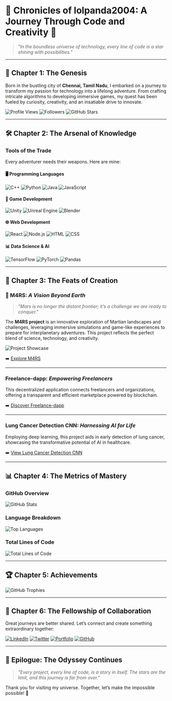 # 🌌 Chronicles of lolpanda2004: A Journey Through Code and Creativity 🌌

> *"In the boundless universe of technology, every line of code is a star shining with possibilities."*

---

## 🌟 Chapter 1: The Genesis

Born in the bustling city of **Chennai, Tamil Nadu**, I embarked on a journey to transform my passion for technology into a lifelong adventure. From crafting intricate algorithms to developing immersive games, my quest has been fueled by curiosity, creativity, and an insatiable drive to innovate.

![Profile Views](https://komarev.com/ghpvc/?username=lolpanda2004&color=brightgreen&style=flat-square)
![Followers](https://img.shields.io/github/followers/lolpanda2004?style=flat-square&color=blue)
![GitHub Stars](https://img.shields.io/github/stars/lolpanda2004?style=flat-square&color=yellow)

---

## 🛠️ Chapter 2: The Arsenal of Knowledge

### Tools of the Trade
Every adventurer needs their weapons. Here are mine:

#### 🖥️ Programming Languages
![C++](https://img.shields.io/badge/C++-00599C?style=flat-square&logo=c%2B%2B&logoColor=white)
![Python](https://img.shields.io/badge/Python-3776AB?style=flat-square&logo=python&logoColor=white)
![Java](https://img.shields.io/badge/Java-007396?style=flat-square&logo=java&logoColor=white)
![JavaScript](https://img.shields.io/badge/JavaScript-F7DF1E?style=flat-square&logo=javascript&logoColor=black)

#### 🎨 Game Development
![Unity](https://img.shields.io/badge/Unity-100000?style=flat-square&logo=unity&logoColor=white)
![Unreal Engine](https://img.shields.io/badge/Unreal-313131?style=flat-square&logo=unreal-engine&logoColor=white)
![Blender](https://img.shields.io/badge/Blender-F5792A?style=flat-square&logo=blender&logoColor=white)

#### 🌐 Web Development
![React](https://img.shields.io/badge/React-20232A?style=flat-square&logo=react&logoColor=61DAFB)
![Node.js](https://img.shields.io/badge/Node.js-339933?style=flat-square&logo=node.js&logoColor=white)
![HTML](https://img.shields.io/badge/HTML-E34F26?style=flat-square&logo=html5&logoColor=white)
![CSS](https://img.shields.io/badge/CSS-1572B6?style=flat-square&logo=css3&logoColor=white)

#### 📊 Data Science & AI
![TensorFlow](https://img.shields.io/badge/TensorFlow-FF6F00?style=flat-square&logo=tensorflow&logoColor=white)
![PyTorch](https://img.shields.io/badge/PyTorch-EE4C2C?style=flat-square&logo=pytorch&logoColor=white)
![Pandas](https://img.shields.io/badge/Pandas-150458?style=flat-square&logo=pandas&logoColor=white)

---

## 🌌 Chapter 3: The Feats of Creation

### **🚀 M4RS**: *A Vision Beyond Earth*
> *"Mars is no longer the distant frontier; it’s a challenge we are ready to conquer."*

The **M4RS project** is an innovative exploration of Martian landscapes and challenges, leveraging immersive simulations and game-like experiences to prepare for interplanetary adventures. This project reflects the perfect blend of science, technology, and creativity.

![Project Showcase](https://github-readme-stats.vercel.app/api/pin/?username=lolpanda2004&repo=M4RS&theme=radical)

➡️ [Explore M4RS](https://github.com/lolpanda2004/M4RS)

---

### **Freelance-dapp**: *Empowering Freelancers*
This decentralized application connects freelancers and organizations, offering a transparent and efficient marketplace powered by blockchain.

➡️ [Discover Freelance-dapp](https://github.com/lolpanda2004/Freelance-dapp)

---

### **Lung Cancer Detection CNN**: *Harnessing AI for Life*
Employing deep learning, this project aids in early detection of lung cancer, showcasing the transformative potential of AI in healthcare.

➡️ [View Lung Cancer Detection CNN](https://github.com/lolpanda2004/Lung-Cancer-Detection-CNN)

---

## 📊 Chapter 4: The Metrics of Mastery

### GitHub Overview
![GitHub Stats](https://github-readme-stats.vercel.app/api?username=lolpanda2004&show_icons=true&theme=radical)

### Language Breakdown
![Top Languages](https://github-readme-stats.vercel.app/api/top-langs/?username=lolpanda2004&layout=compact&theme=radical)

### Total Lines of Code
![Total Lines of Code](https://img.shields.io/badge/Total%20Lines%20of%20Code-1.2%20million-brightgreen?style=flat-square)

---

## 🏆 Chapter 5: Achievements

![GitHub Trophies](https://github-profile-trophy.vercel.app/?username=lolpanda2004&theme=radical&margin-w=10)

---

## 🤝 Chapter 6: The Fellowship of Collaboration

Great journeys are better shared. Let’s connect and create something extraordinary together:

[![LinkedIn](https://img.shields.io/badge/LinkedIn-Connect-blue?style=flat-square&logo=linkedin)](https://www.linkedin.com/in/lathika-devanand/)
[![Twitter](https://img.shields.io/badge/Twitter-Follow-blue?style=flat-square&logo=twitter)](https://twitter.com/lolpanda2004)
[![Portfolio](https://img.shields.io/badge/Portfolio-Explore-orange?style=flat-square&logo=google-chrome)](https://lathikadevanand.dev/)
[![GitHub](https://img.shields.io/badge/GitHub-Follow-black?style=flat-square&logo=github)](https://github.com/lolpanda2004)

---

## 🌠 Epilogue: The Odyssey Continues

> *"Every project, every line of code, is a story in itself. The stars are the limit, and this journey is far from over."*

Thank you for visiting my universe. Together, let’s make the impossible possible! 🚀
